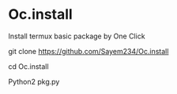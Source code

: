 # Oc.install
Install termux basic package by One Click

git clone https://github.com/Sayem234/Oc.install

cd Oc.install

Python2 pkg.py
